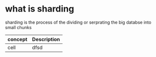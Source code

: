 # what is sharding

sharding is the process of the dividing or serprating the big databse into small chunks

|concept| Description|
|---|----|
|cell|dfsd|